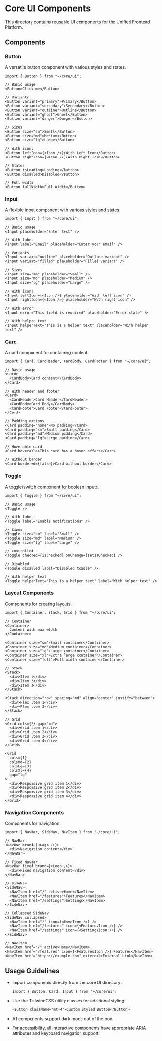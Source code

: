 # Core UI Components

This directory contains reusable UI components for the Unified Frontend Platform.

## Components

### Button

A versatile button component with various styles and states.

```tsx
import { Button } from "~/core/ui";

// Basic usage
<Button>Click me</Button>

// Variants
<Button variant="primary">Primary</Button>
<Button variant="secondary">Secondary</Button>
<Button variant="outline">Outline</Button>
<Button variant="ghost">Ghost</Button>
<Button variant="danger">Danger</Button>

// Sizes
<Button size="sm">Small</Button>
<Button size="md">Medium</Button>
<Button size="lg">Large</Button>

// With icons
<Button leftIcon={<Icon />}>With Left Icon</Button>
<Button rightIcon={<Icon />}>With Right Icon</Button>

// States
<Button isLoading>Loading</Button>
<Button disabled>Disabled</Button>

// Full width
<Button fullWidth>Full Width</Button>
```

### Input

A flexible input component with various styles and states.

```tsx
import { Input } from "~/core/ui";

// Basic usage
<Input placeholder="Enter text" />

// With label
<Input label="Email" placeholder="Enter your email" />

// Variants
<Input variant="outline" placeholder="Outline variant" />
<Input variant="filled" placeholder="Filled variant" />

// Sizes
<Input size="sm" placeholder="Small" />
<Input size="md" placeholder="Medium" />
<Input size="lg" placeholder="Large" />

// With icons
<Input leftIcon={<Icon />} placeholder="With left icon" />
<Input rightIcon={<Icon />} placeholder="With right icon" />

// With error
<Input error="This field is required" placeholder="Error state" />

// With helper text
<Input helperText="This is a helper text" placeholder="With helper text" />
```

### Card

A card component for containing content.

```tsx
import { Card, CardHeader, CardBody, CardFooter } from "~/core/ui";

// Basic usage
<Card>
  <CardBody>Card content</CardBody>
</Card>

// With header and footer
<Card>
  <CardHeader>Card Header</CardHeader>
  <CardBody>Card Body</CardBody>
  <CardFooter>Card Footer</CardFooter>
</Card>

// Padding options
<Card padding="none">No padding</Card>
<Card padding="sm">Small padding</Card>
<Card padding="md">Medium padding</Card>
<Card padding="lg">Large padding</Card>

// Hoverable card
<Card hoverable>This card has a hover effect</Card>

// Without border
<Card bordered={false}>Card without border</Card>
```

### Toggle

A toggle/switch component for boolean inputs.

```tsx
import { Toggle } from "~/core/ui";

// Basic usage
<Toggle />

// With label
<Toggle label="Enable notifications" />

// Sizes
<Toggle size="sm" label="Small" />
<Toggle size="md" label="Medium" />
<Toggle size="lg" label="Large" />

// Controlled
<Toggle checked={isChecked} onChange={setIsChecked} />

// Disabled
<Toggle disabled label="Disabled toggle" />

// With helper text
<Toggle helperText="This is a helper text" label="With helper text" />
```

### Layout Components

Components for creating layouts.

```tsx
import { Container, Stack, Grid } from "~/core/ui";

// Container
<Container>
  Content with max width
</Container>

<Container size="sm">Small container</Container>
<Container size="md">Medium container</Container>
<Container size="lg">Large container</Container>
<Container size="xl">Extra large container</Container>
<Container size="full">Full width container</Container>

// Stack
<Stack>
  <div>Item 1</div>
  <div>Item 2</div>
  <div>Item 3</div>
</Stack>

<Stack direction="row" spacing="md" align="center" justify="between">
  <div>Flex item 1</div>
  <div>Flex item 2</div>
</Stack>

// Grid
<Grid cols={2} gap="md">
  <div>Grid item 1</div>
  <div>Grid item 2</div>
  <div>Grid item 3</div>
  <div>Grid item 4</div>
</Grid>

<Grid 
  cols={1} 
  colsMd={2} 
  colsLg={3} 
  colsXl={4} 
  gap="lg"
>
  <div>Responsive grid item 1</div>
  <div>Responsive grid item 2</div>
  <div>Responsive grid item 3</div>
  <div>Responsive grid item 4</div>
</Grid>
```

### Navigation Components

Components for navigation.

```tsx
import { NavBar, SideNav, NavItem } from "~/core/ui";

// NavBar
<NavBar brand={<Logo />}>
  <div>Navigation content</div>
</NavBar>

// Fixed NavBar
<NavBar fixed brand={<Logo />}>
  <div>Fixed navigation content</div>
</NavBar>

// SideNav
<SideNav>
  <NavItem href="/" active>Home</NavItem>
  <NavItem href="/features">Features</NavItem>
  <NavItem href="/settings">Settings</NavItem>
</SideNav>

// Collapsed SideNav
<SideNav collapsed>
  <NavItem href="/" icon={<HomeIcon />} />
  <NavItem href="/features" icon={<FeaturesIcon />} />
  <NavItem href="/settings" icon={<SettingsIcon />} />
</SideNav>

// NavItem
<NavItem href="/" active>Home</NavItem>
<NavItem href="/features" icon={<FeaturesIcon />}>Features</NavItem>
<NavItem href="https://example.com" external>External Link</NavItem>
```

## Usage Guidelines

- Import components directly from the core UI directory:
  ```tsx
  import { Button, Card, Input } from "~/core/ui";
  ```

- Use the TailwindCSS utility classes for additional styling:
  ```tsx
  <Button className="mt-4">Custom Styled Button</Button>
  ```

- All components support dark mode out of the box.

- For accessibility, all interactive components have appropriate ARIA attributes and keyboard navigation support.

